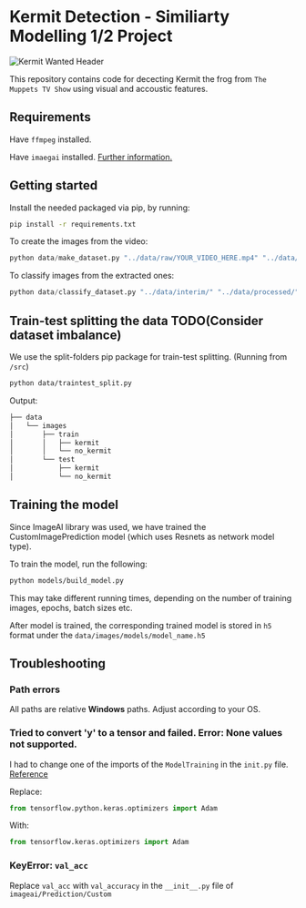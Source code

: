 # Kermit Detection - Similiarty Modelling 1/2 Project

![Kermit Wanted Header](https://vignette.wikia.nocookie.net/muppet/images/0/05/Iflorist_1.jpg)

This repository contains code for dececting Kermit the frog from `The Muppets TV Show` using visual and accoustic features.

## Requirements

Have `ffmpeg` installed.

Have `imaegai` installed. [Further information.](https://imageai.readthedocs.io/en/latest/#installing-imageai)

## Getting started

Install the needed packaged via pip, by running:

```bash
pip install -r requirements.txt
```

To create the images from the video:
```python
python data/make_dataset.py "../data/raw/YOUR_VIDEO_HERE.mp4" "../data/interim/"
```

To classify images from the extracted ones:
```python
python data/classify_dataset.py "../data/interim/" "../data/processed/"
```

## Train-test splitting the data TODO(Consider dataset imbalance)

We use the split-folders pip package for train-test splitting. (Running from `/src`)

```bash
python data/traintest_split.py
```

Output:

```bash
├── data
│	└── images
│		├── train
│		│	├── kermit
│		│	└── no_kermit
│		└── test
│			├── kermit
│			└── no_kermit

```

## Training the model

Since ImageAI library was used, we have trained the CustomImagePrediction model (which uses Resnets as 
network model type).

To train the model, run the following:

```bash
python models/build_model.py
```

This may take different running times, depending on the number of training images, epochs, batch sizes etc.

After model is trained, the corresponding trained model is stored in `h5` format under 
 the `data/images/models/model_name.h5`

## Troubleshooting

### Path errors

All paths are relative **Windows** paths. Adjust according to your OS.

### Tried to convert 'y' to a tensor and failed. Error: None values not supported.

I had to change one of the imports of the `ModelTraining` in the `init.py` file. [Reference](https://github.com/tensorflow/tensorflow/issues/32646)

Replace:

```python
from tensorflow.python.keras.optimizers import Adam
```
With:

```python
from tensorflow.keras.optimizers import Adam
```

### KeyError: `val_acc`

Replace `val_acc` with `val_accuracy` in the `__init__.py` file of `imageai/Prediction/Custom`